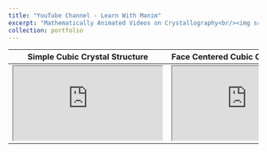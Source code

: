 ```yaml
---
title: "YouTube Channel - Learn With Manim"
excerpt: "Mathematically Animated Videos on Crystallography<br/><img src='/images/LWM/LWM_banner.jpg'>"
collection: portfolio
---
```


Simple Cubic Crystal Structure | Face Centered Cubic Crystal Structure
------------------------------ | -------------------------------------
<iframe src="https://www.youtube.com/embed/Pthx506At88" allow="autoplay"></iframe> | <iframe src="https://www.youtube.com/embed/GSPVC34ijIA" allow="autoplay"></iframe> 
